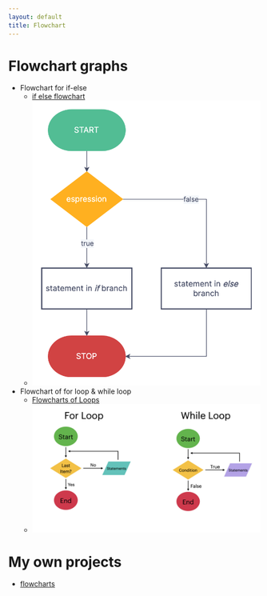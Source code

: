 ```yaml
---
layout: default
title: Flowchart
---
```

# Flowchart graphs
- Flowchart for if-else
    - [if else flowchart](https://www.zenflowchart.com/guides/if-else-flowchart)
    - ![if-else](/assests/images/tools/flowchart_If-else.png)
- Flowchart of for loop & while loop
    - [Flowcharts of Loops](https://www.codingem.com/flowchart-loop/)
    - ![loops](/assests/images/tools/flowchart-for-loop.jpeg)

# My own projects
- [flowcharts](https://miro.com/app/board/uXjVLghSrsE=/?share_link_id=878699878928)